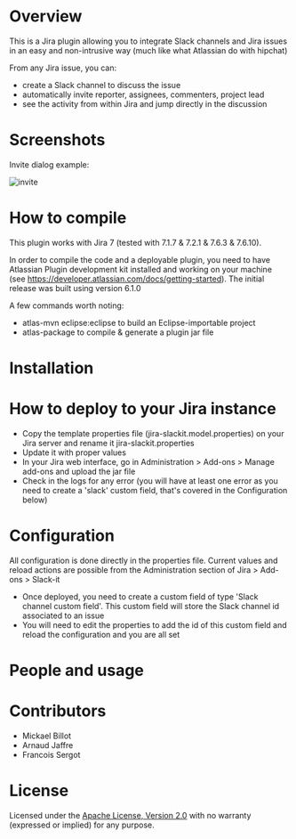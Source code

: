 Overview
============
This is a Jira plugin allowing you to integrate Slack channels and Jira issues in an easy and non-intrusive way (much like what Atlassian do with hipchat)

From any Jira issue, you can:
* create a Slack channel to discuss the issue
* automatically invite reporter, assignees, commenters, project lead
* see the activity from within Jira and jump directly in the discussion

# Screenshots
Invite dialog example:

![invite](https://raw.github.com/ullink/jira-slackit/master/res/static/invitedialog.png)


How to compile
============
This plugin works with Jira 7 (tested with 7.1.7 & 7.2.1 & 7.6.3 & 7.6.10).

In order to compile the code and a deployable plugin, you need to have Atlassian Plugin development kit installed and working on your machine (see https://developer.atlassian.com/docs/getting-started). The initial release was built using version 6.1.0

A few commands worth noting:
* atlas-mvn eclipse:eclipse to build an Eclipse-importable project
* atlas-package to compile & generate a plugin jar file


Installation
============

# How to deploy to your Jira instance
* Copy the template properties file (jira-slackit.model.properties) on your Jira server and rename it jira-slackit.properties
* Update it with proper values
* In your Jira web interface, go in Administration > Add-ons > Manage add-ons and upload the jar file
* Check in the logs for any error (you will have at least one error as you need to create a 'slack' custom field, that's covered in the Configuration below) 


# Configuration
All configuration is done directly in the properties file. Current values and reload actions are possible from the Administration section of Jira > Add-ons > Slack-it
* Once deployed, you need to create a custom field of type 'Slack channel custom field'. This custom field will store the Slack channel id associated to an issue
* You will need to edit the properties to add the id of this custom field and reload the configuration and you are all set

People and usage
============

# Contributors
* Mickael Billot
* Arnaud Jaffre
* Francois Sergot

# License
Licensed under the [Apache License, Version 2.0](http://www.apache.org/licenses/LICENSE-2.0.html) with no warranty (expressed or implied) for any purpose.
